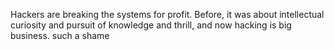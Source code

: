 Hackers are breaking the systems for profit. Before, it was about intellectual curiosity and pursuit of knowledge and thrill, and now hacking is big business.
such a shame 
